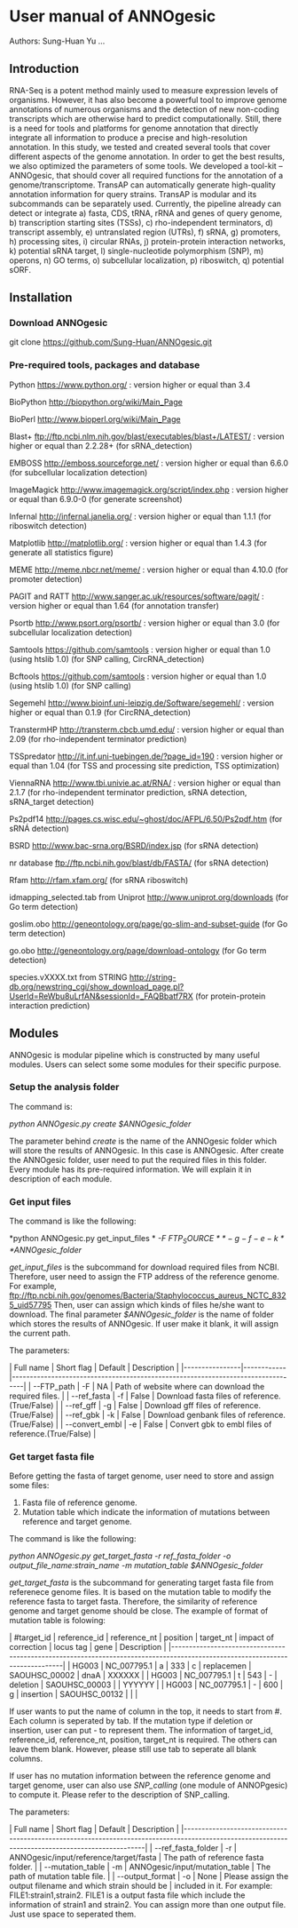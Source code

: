 # User manual of ANNOgesic
Authors: Sung-Huan Yu …

## Introduction
RNA-Seq is a potent method mainly used to measure expression
levels of organisms. However, it has also become a powerful
tool to improve genome annotations of numerous organisms and 
the detection of new non-coding transcripts which are otherwise
hard to predict computationally. Still, there is a need for tools
and platforms for genome annotation that directly integrate all 
information to produce a precise and high-resolution annotation.
In this study, we tested and created several tools that cover
different aspects of the genome annotation. In order to get the 
best results, we also optimized the parameters of some tools.
We developed a tool-kit – ANNOgesic, that should cover all required
functions for the annotation of a genome/transcriptome. TransAP
can automatically generate high-quality annotation information for 
query strains. TransAP is modular and its subcommands can be separately
used. Currently, the pipeline already can detect or integrate a) fasta, CDS,
tRNA, rRNA and genes of query genome, b) transcription starting sites
(TSSs), c) rho-independent terminators, d) transcript assembly,
e) untranslated region (UTRs), f) sRNA, g) promoters, h) processing sites,
i) circular RNAs, j) protein-protein interaction networks, k) potential
sRNA target, l) single-nucleotide polymorphism (SNP), m) operons,
n) GO terms, o) subcellular localization, p) riboswitch, q) potential sORF.

## Installation

### Download ANNOgesic

git clone https://github.com/Sung-Huan/ANNOgesic.git

### Pre-required tools, packages and database

Python <https://www.python.org/> : version higher or equal than 3.4

BioPython <http://biopython.org/wiki/Main_Page>

BioPerl <http://www.bioperl.org/wiki/Main_Page>

Blast+ <ftp://ftp.ncbi.nlm.nih.gov/blast/executables/blast+/LATEST/> : version higher or equal than 2.2.28+ (for sRNA_detection)

EMBOSS <http://emboss.sourceforge.net/> : version higher or equal than 6.6.0 (for subcellular localization detection)

ImageMagick <http://www.imagemagick.org/script/index.php> : version higher or equal than 6.9.0-0 (for generate screenshot)

Infernal <http://infernal.janelia.org/> : version higher or equal than 1.1.1 (for riboswitch detection)

Matplotlib <http://matplotlib.org/> : version higher or equal than 1.4.3 (for generate all statistics figure)

MEME <http://meme.nbcr.net/meme/> : version higher or equal than 4.10.0 (for promoter detection)

PAGIT and RATT <http://www.sanger.ac.uk/resources/software/pagit/> : version higher or equal than 1.64 (for annotation transfer)

Psortb <http://www.psort.org/psortb/> : version higher or equal than 3.0 (for subcellular localization detection)

Samtools <https://github.com/samtools> : version higher or equal than 1.0 (using htslib 1.0) (for SNP calling, CircRNA_detection)

Bcftools <https://github.com/samtools> : version higher or equal than 1.0 (using htslib 1.0) (for SNP calling)

Segemehl <http://www.bioinf.uni-leipzig.de/Software/segemehl/> : version higher or equal than 0.1.9 (for CircRNA_detection)

TranstermHP <http://transterm.cbcb.umd.edu/> : version higher or equal than 2.09 (for rho-independent terminator prediction)

TSSpredator <http://it.inf.uni-tuebingen.de/?page_id=190> : version higher or equal than 1.04 (for TSS and processing site prediction, TSS optimization)

ViennaRNA <http://www.tbi.univie.ac.at/RNA/> : version higher or equal than 2.1.7 (for rho-independent terminator prediction, sRNA detection, sRNA_target detection)

Ps2pdf14 <http://pages.cs.wisc.edu/~ghost/doc/AFPL/6.50/Ps2pdf.htm> (for sRNÁ detection)

BSRD <http://www.bac-srna.org/BSRD/index.jsp> (for sRNA detection)

nr database <ftp://ftp.ncbi.nih.gov/blast/db/FASTA/> (for sRNA detection)

Rfam <http://rfam.xfam.org/> (for sRNA riboswitch)

idmapping_selected.tab from Uniprot <http://www.uniprot.org/downloads> (for Go term detection)

goslim.obo <http://geneontology.org/page/go-slim-and-subset-guide> (for Go term detection) 

go.obo <http://geneontology.org/page/download-ontology> (for Go term detection)

species.vXXXX.txt from STRING <http://string-db.org/newstring_cgi/show_download_page.pl?UserId=ReWbu8uLrfAN&sessionId=_FAQBbatf7RX> (for protein-protein interaction prediction)

## Modules
ANNOgesic is modular pipeline which is constructed by many useful modules.
Users can select some some modules for their specific purpose.

### Setup the analysis folder

The command is:

*python ANNOgesic.py create $ANNOgesic_folder*

The parameter behind *create* is the name of the ANNOgesic folder which will store the results of ANNOgesic.
In this case is ANNOgesic. After create the ANNOgesic folder, user need to put the required files in this folder.
Every module has its pre-required information. We will explain it in description of each module.

### Get input files

The command is like the following:

*python ANNOgesic.py get_input_files *
*-F $FTP_SOURCE*
*-g -f -e -k *
*$ANNOgesic_folder*

*get_input_files* is the subcommand for download required files from NCBI. Therefore, user need to assign the FTP 
address of the reference genome. For example, ftp://ftp.ncbi.nih.gov/genomes/Bacteria/Staphylococcus_aureus_NCTC_8325_uid57795 
Then, user can assign which kinds of files he/she want to download. The final parameter *$ANNOgesic_folder* is the name of 
folder which stores the results of ANNOgesic. If user make it blank, it will assign the current path.

The parameters:

| Full name      | Short flag | Default    | Description                                                        |
|----------------|------------|---------------------------------------------------------------------------------|
| --FTP_path     | -F         | NA         | Path of website where can download the required files.             |
| --ref_fasta    | -f         | False      | Download fasta files of reference.(True/False)                     |
| --ref_gff      | -g         | False      | Download gff files of reference.(True/False)                       |
| --ref_gbk      | -k         | False      | Download genbank files of reference.(True/False)                   |
| --convert_embl | -e         | False      | Convert gbk to embl files of reference.(True/False)                |

### Get target fasta file

Before getting the fasta of target genome, user need to store and assign some files:

1. Fasta file of reference genome.
2. Mutation table which indicate the information of mutations between reference and target genome.

The command is like the following:

*python ANNOgesic.py get_target_fasta -r ref_fasta_folder -o output_file_name:strain_name -m mutation_table $ANNOgesic_folder*

*get_target_fasta* is the subcommand for generating target fasta file from referenece genome files. It is based on the 
mutation table to modify the reference fasta to target fasta. Therefore, the similarity of reference genome and target genome
should be close. The example of format of mutation table is folowing:

| #target_id | reference_id | reference_nt | position | target_nt | impact of correction | locus tag     | gene | Description |
|-----------------------------------------------------------------------------------------------------------------------------|
| HG003      | NC_007795.1  | a            | 333      | c         | replacemen           | SAOUHSC_00002 | dnaA | XXXXXX      |
| HG003      | NC_007795.1  | t            | 543      | -         | deletion             | SAOUHSC_00003 |      | YYYYYY      |
| HG003      | NC_007795.1  | -            | 600      | g         | insertion            | SAOUHSC_00132 |      |             |

If user wants to put the name of column in the top, it needs to start from #. Each column is seperated by tab.
If the mutation type if deletion or insertion, user can put - to represent them. The information of target_id, reference_id,
reference_nt, position, target_nt is required. The others can leave them blank. However, please still use tab to seperate all 
blank columns.

If user has no mutation information between the reference genome and target genome, user can also use *SNP_calling* (one module of
ANNOPgesic) to compute it. Please refer to the description of SNP_calling.

The parameters:

| Full name           | Short flag | Default                                       | Description                                                  |
|-------------------------------------------------------------------------------------------------------------------------------------------------|
| --ref_fasta_folder  | -r         | ANNOgesic/input/reference/target/fasta        | The path of reference fasta folder.                          |
| --mutation_table    | -m         | ANNOgesic/input/mutation_table                | The path of mutation table file.                             |
| --output_format     | -o         | None                                          | Please assign the output filename and which strain should be |
                                                                                     included in it. For example: FILE1:strain1,strain2. FILE1 is
                                                                                     a output fasta file which include the information of strain1
                                                                                     and strain2. You can assign more than one output file. Just 
                                                                                     use space to seperated them.
